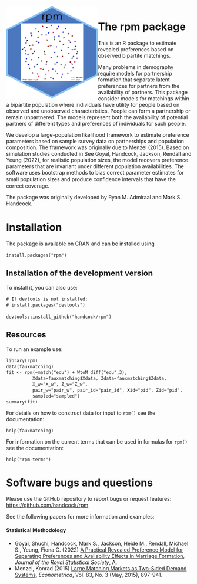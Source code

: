 <img src="man/figures/rpm_hl.png" align="left" width="250" height="250" alt="RDS network"/>

# The rpm package
This is an R package to estimate revealed preferences based on observed bipartite matchings.

Many problems in demography require models for partnership formation that
separate latent preferences for partners from the availability of partners.
This package consider models for matchings within a bipartite population where
individuals have utility for people based on observed and unobserved characteristics.
People can form a partnership or remain unpartnered.  The models represent both
the availability of potential partners of different types and preferences of
individuals for such people.

We develop a large-population likelihood framework to estimate
preference parameters based on sample survey data on partnerships and population
composition. The framework was originally due to Menzel (2015).
Based on simulation studies conducted in See Goyal, Handcock, Jackson, Rendall and Yeung (2022),
for realistic population sizes, the model recovers preference parameters that are
invariant under different population availabilities.  The software uses bootstrap methods to bias
correct parameter estimates for small population sizes and produce conﬁdence intervals 
that have the correct coverage.  

The package was originally developed by Ryan M. Admiraal and Mark S. Handcock.

# Installation

The package is available on CRAN and can be installed using

```{r}
install.packages("rpm")
```

## Installation of the development version
To install it, you can also use:
```
# If devtools is not installed:
# install.packages("devtools")

devtools::install_github("handcock/rpm")
```
## Resources

To run an example use:
```
library(rpm)
data(fauxmatching)
fit <- rpm(~match("edu") + WtoM_diff("edu",3),
          Xdata=fauxmatching$Xdata, Zdata=fauxmatching$Zdata,
          X_w="X_w", Z_w="Z_w",
          pair_w="pair_w", pair_id="pair_id", Xid="pid", Zid="pid",
          sampled="sampled")
summary(fit)
```

For details on how to construct data for input to `rpm()` see the documentation:
```
help(fauxmatching)
```

For information on the current terms that can be used in formulas for `rpm()` see the documentation:
```
help("rpm-terms")
```

# Software bugs and questions

Please use the GitHub repository to report bugs or request features: https://github.com/handcock/rpm

See the following papers for more information and examples:

#### Statistical Methodology

* Goyal, Shuchi, Handcock, Mark S., Jackson, Heide M., Rendall, Michael S., Yeung, Fiona C. (2022) [A Practical Revealed Preference Model for Separating Preferences and Availability Effects in Marriage Formation](https://doi.org/10.1214/14-ejs923), *Journal of the Royal Statistical Society*, A.
* Menzel, Konrad (2015) [Large Matching Markets as Two-Sided Demand Systems](https://doi.org/10.3982/ECTA12299), *Econometrica*, Vol. 83, No. 3 (May, 2015), 897-941.
